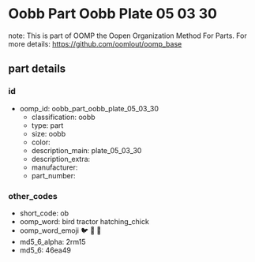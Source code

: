 # Oobb Part Oobb Plate 05 03 30  

note: This is part of OOMP the Oopen Organization Method For Parts. For more details: https://github.com/oomlout/oomp_base

##  part details





### id
* oomp_id: oobb_part_oobb_plate_05_03_30
  * classification: oobb
  * type: part
  * size: oobb
  * color: 
  * description_main: plate_05_03_30
  * description_extra: 
  * manufacturer: 
  * part_number: 

### other_codes
* short_code: ob
* oomp_word: bird tractor hatching_chick
* oomp_word_emoji :bird: :tractor: :hatching_chick:
* md5_6_alpha: 2rm15
* md5_6: 46ea49